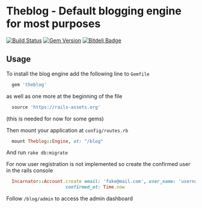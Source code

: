 # Theblog - Default blogging engine for most purposes

[![Build Status](https://travis-ci.org/kont-noor/Theblog.svg?branch=master)](https://travis-ci.org/kont-noor/Theblog)
[![Gem Version](https://badge.fury.io/rb/theblog.svg)](https://badge.fury.io/rb/theblog)
[![Bitdeli Badge](https://d2weczhvl823v0.cloudfront.net/kont-noor/theblog/trend.png)](https://bitdeli.com/free "Bitdeli Badge")

## Usage

To install the blog engine add the following line to `Gemfile`

```ruby
  gem 'theblog'
```

as well as one more at the beginning of the file

```ruby
  source 'https://rails-assets.org'
```

(this is needed for now for some gems)

Then mount your application at `config/routes.rb`

```ruby
  mount Theblog::Engine, at: "/blog"
```

And run `rake db:migrate`

For now user registration is not implemented so create the confirmed user in the rails console

```ruby
  Incarnator::Account.create email: 'fake@mail.com', user_name: 'username', password: 'password',
                      confirmed_at: Time.now
```

Follow `/blog/admin` to access the admin dashboard
